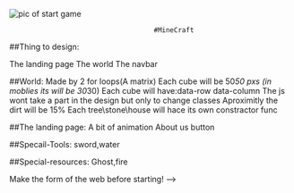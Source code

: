 ![pic of start game](https://github.com/kobiwolf/Appleseeds-weekend-assignments/tree/master/minecraft/img/afterwelcomepage.png)

                                        #MineCraft

##Thing to design:

The landing page
The world
The navbar

##World:
Made by 2 for loops(A matrix)
Each cube will be 50*50 pxs (in moblies its will be 30*30)
Each cube will have:data-row data-column
The js wont take a part in the design but only to change classes
Aproximitly the dirt will be 15%
Each tree\stone\house will hace its own constractor func

##The landing page:
A bit of animation
About us button

##Specail-Tools:
sword,water

##Special-resources:
Ghost,fire

Make the form of the web before starting! -->
